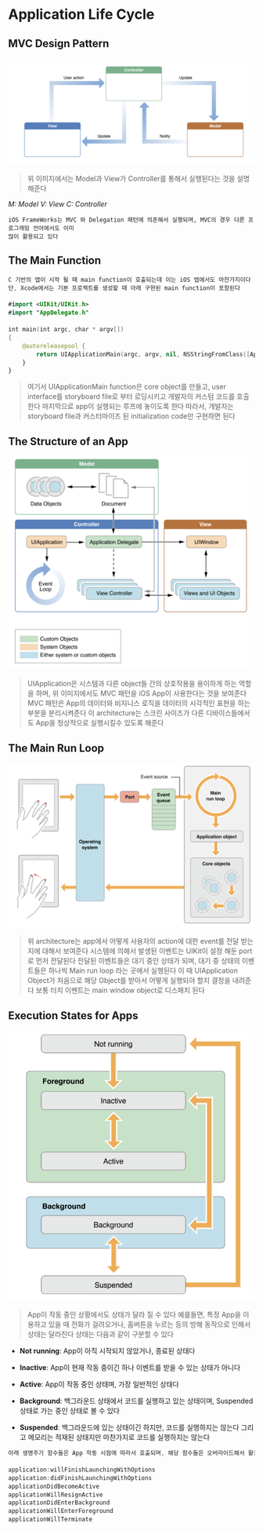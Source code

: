 # Application Life Cycle

## MVC Design Pattern

![](/Img/MVC.png "MVC")

> 위 이미지에서는 Model과 View가 Controller를 통해서 실행된다는 것을 설명해준다 

*M: Model*  *V: View* *C: Controller*

~~~
iOS FrameWorks는 MVC 와 Delegation 패턴에 의존해서 실행되며, MVC의 경우 다른 프로그래밍 언어에서도 이미 
많이 활용되고 있다
~~~

## The Main Function

~~~swift
C 기반의 앱이 시작 될 때 main function이 호출되는데 이는 iOS 앱에서도 마찬가지이다
단, Xcode에서는 기본 프로젝트를 생성할 때 아래 구현된 main function이 포함된다

#import <UIKit/UIKit.h>
#import "AppDelegate.h"
 
int main(int argc, char * argv[])
{
    @autoreleasepool {
        return UIApplicationMain(argc, argv, nil, NSStringFromClass([AppDelegate class]));
    }
}
~~~

> 여기서  UIApplicationMain function은 core object를 만들고, user interface를 
storyboard file로 부터 로딩시키고 개발자의 커스텀 코드를 호출한다 마지막으로 app이 실행되는 
루프에 놓이도록 한다 따라서, 개발자는 storyboard file과 커스터마이즈 된 initialization code만 구현하면 된다

## The Structure of an App

![](/Img/StructureOfApp.png "StructureOfApp")

> UIApplication은 시스템과 다른 object들 간의 상호작용을 용이하게 하는 역할을 하며, 위 이미지에서도 MVC 패턴을 iOS App이 사용한다는 것을 보여준다 MVC 패턴은 App의 데이터와 비지니스 로직을 데이터의 시각적인 표현을 하는 부분을 분리시켜준다 이 architecture는 스크린 사이즈가 다른 디바이스들에서도 App을 정상적으로 실행시킬수 있도록 해준다

## The Main Run Loop

![](/Img/MainRunLoop.png "MainRunLoop")

> 위 architecture는 app에서 어떻게 사용자의 action에 대한 event를 전달 받는지에 대해서 보여준다 시스템에 의해서 발생된 이벤트는 UIKit이 설정 해둔 port로 먼저 전달된다 전달된 이벤트들은 대기 중인 상태가 되며, 대기 중 상태의 이벤트들은 하나씩 Main run loop 라는 곳에서 실행된다 이 때 UIApplication Object가 처음으로 해당 Object를 받아서 어떻게 실행되야 할지 결정을 내려준다 보통 터치 이벤트는 main window object로 디스패치 된다

## Execution States for Apps

 ![](/Img/ExecutionState.png "ExecutionState")
 
 > App이 작동 중인 상황에서도 상태가 달라 질 수 있다 예를들면, 특정 App을 이용하고 있을 때 전화가 걸려오거나, 홈버튼을 누르는 등의 방해 동작으로 인해서 상태는 달라진다 상태는 다음과 같이 구분할 수 있다
 
 * **Not running**: App이 아직 시작되지 않았거나, 종료된 상태다
 
 * **Inactive**: App이 현재 작동 중이긴 하나 이벤트를 받을 수 있는 상태가 아니다 
 
 * **Active**: App이 작동 중인 상태며, 가장 일반적인 상태다

 * **Background**: 백그라운드 상태에서 코드를 실행하고 있는 상태이며, Suspended 상태로 가는 중인 상태로 볼 수 있다
 
 * **Suspended**: 백그라운드에 있는 상태이긴 하지만, 코드를 실행하지는 않는다 그리고 메모리는 적재된 상태지만 마찬가지로 코드를 실행하지는 않는다
 
 
~~~swift
아래 생명주기 함수들은 App 작동 시점에 따라서 호출되며, 해당 함수들은 오버라이드해서 활용가능하다

application:willFinishLaunchingWithOptions
application:didFinishLaunchingWithOptions
applicationDidBecomeActive
applicationWillResignActive
applicationDidEnterBackground
applicationWillEnterForeground
applicationWillTerminate

~~~